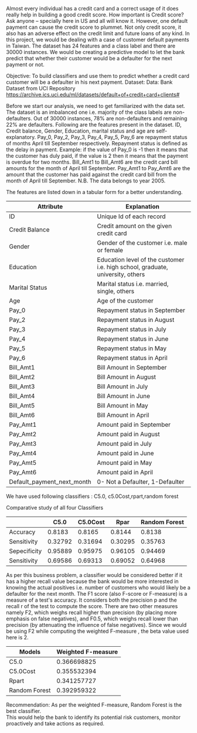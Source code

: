 Almost every individual has a credit card and a correct usage of it does really help in building a good credit score. 
How important is Credit score? Ask anyone – specially here in US and all will know it. However, one default payment 
can cause the credit score to plummet. Not only credit score, it also has an adverse effect on the credit limit and 
future loans of any kind.
In this project, we would be dealing with a case of customer default payments in Taiwan. The dataset has 24 features and 
a class label and there are 30000 instances. We would be creating a predictive model to let the bank predict that whether 
their customer would be a defaulter for the next payment or not.

Objective: To build classifiers and use them to predict whether a credit card customer will be a defaulter in his next payment. 
Dataset: Data: Bank Dataset from UCI Repository https://archive.ics.uci.edu/ml/datasets/default+of+credit+card+clients#

Before we start our analysis, we need to get familiarized with the data set. The dataset is an imbalanced one i.e. majority of the class labels are non-defaulters. Out of 30000 instances, 78% are non-defaulters and remaining 22% are defaulters. 
Following are the features present in the dataset. ID, Credit balance, Gender, Education, marital status and age are self-explanatory. Pay_0, Pay_2, Pay_3, Pay_4, Pay_5, Pay_6 are repayment status of months April till September respectively. Repayment status is defined as the delay in payment. Example: if the value of Pay_0 is -1 then it means that the customer has duly paid, if the value is 2 then it means that the payment is overdue for two months. Bill_Amt1 to Bill_Amt6 are the credit card bill amounts for the month of April till September. Pay_Amt1 to Pay_Amt6 are the amount that the customer has paid against the credit card bill from the month of April till September. 
N.B. The data belongs to year 2005.

The features are listed down in a tabular form for a better understanding.

|       Attribute               |                                        Explanation                                           |
|      -----------              |        ---------------------------------------------------------------------------           |
|     ID	                |                                Unique Id of each record                                      |
| Credit Balance                |          	            Credit amount on the given credit card                             |
|    Gender                     | 	                    Gender of the customer i.e. male or female                         |
|   Education                   |	        Education level of the customer i.e. high school, graduate, university, others |
| Marital Status                |	              Marital status i.e. married, single, others                              |
|      Age                      |	                       Age of the customer                                             |
|     Pay_0	                |                              Repayment status in September                                   |
|     Pay_2	                |                              Repayment status in August                                      |
|     Pay_3              	|                              Repayment status in July                                        |
|     Pay_4	                |                              Repayment status in June                                        |
|     Pay_5	                |                              Repayment status in May                                         |
|     Pay_6	                |                              Repayment status in April                                       |
|     Bill_Amt1	                |                              Bill Amount in September                                        |
|     Bill_Amt2	                |                              Bill Amount in August                                           |
|     Bill_Amt3	                |                              Bill Amount in July                                             |
|     Bill_Amt4	                |                              Bill Amount in June                                             |
|     Bill_Amt5	                |                              Bill Amount in May                                              |
|     Bill_Amt6	                |                               Bill Amount in April                                           |
|     Pay_Amt1	                |                              Amount paid in September                                        |
|     Pay_Amt2	                |                               Amount paid in August                                          |
|     Pay_Amt3	                |                               Amount paid in July                                            |
|     Pay_Amt4	                |                               Amount paid in June                                            |
|     Pay_Amt5	                |                               Amount paid in May                                             |
|     Pay_Amt6	                |                               Amount paid in April					       |
|  Default_payment_next_month   |                         0- Not a Defaulter, 1-Defaulter 	                               |			       

We have used following classifiers : C5.0, c5.0Cost,rpart,random forest

Comparative study of all four Classifiers

|               |     C5.0      |   C5.0Cost    |     Rpar      | Random Forest |
| ------------- | ------------- | ------------- | ------------- | ------------- |
| Accuracy      |     0.8183    |     0.8165    |     0.8144    |     0.8138    |
| Sensitivity   |     0.32792   |     0.31694   |     0.30295   |     0.35763   |
| Sepecificity  |     0.95889   |     0.95975   |     0.96105   |     0.94469   |
| Sensitivity   |     0.69586   |     0.69313   |     0.69052   |     0.64968   |


As per this business problem, a classifier would be considered better if it has a higher recall value because the bank would be more interested in knowing the actual positives i.e. number of customers who would likely be a defaulter for the next month.
The F1 score (also F-score or F-measure) is a measure of a test's accuracy. It considers both the precision p and the recall r of the test to compute the score. There are two other measures namely F2, which weighs recall higher than precision (by placing more emphasis on false negatives), and F0.5, which weighs recall lower than precision (by attenuating the influence of false negatives).
Since we would be using F2 while computing the weighted F-measure , the beta value used here is 2.
 

|     Models	  |    Weighted F-measure  |
|     ------      |   -------------------  |
|   C5.0          |	  0.366698825      |
|  C5.0Cost	  |       0.355532394      |
|   Rpart    	  |       0.341257727      |
|   Random Forest |       0.392959322      |

Recommendation: As per the weighted F-measure, Random Forest is the best classifier.  
This would help the bank to identify its potential risk customers, monitor proactively and take actions as required.



                                      



